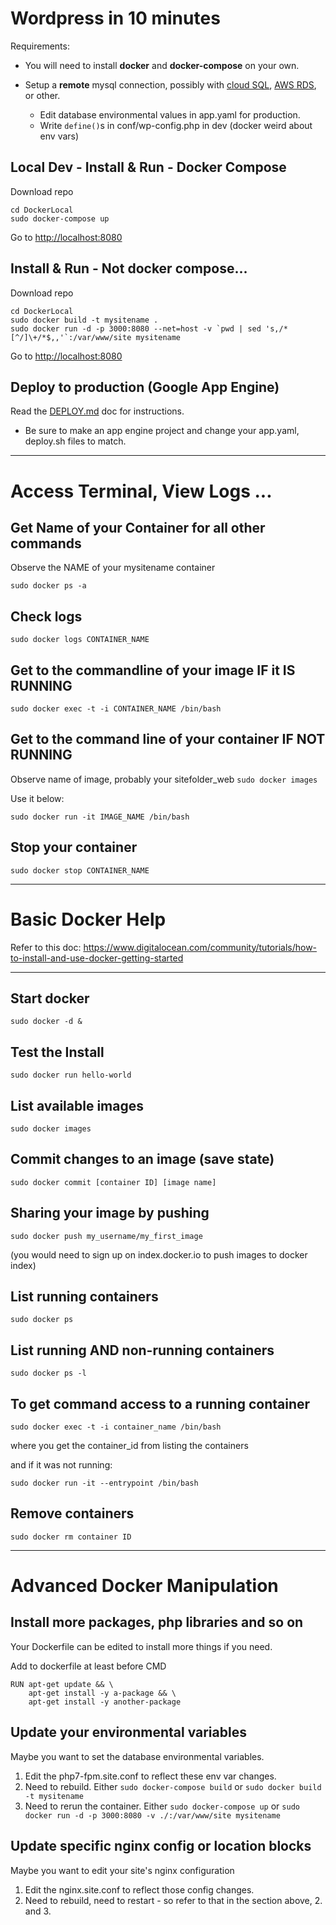 # Wordpress in 10 minutes

Requirements:

- You will need to install **docker** and **docker-compose** on your own.
- Setup a **remote** mysql connection, possibly with [cloud SQL](https://cloud.google.com/sql/), [AWS RDS](https://aws.amazon.com/rds/), or other.

    - Edit database environmental values in app.yaml for production.
    - Write `define()`s in conf/wp-config.php in dev (docker weird about env vars)

## Local Dev - Install & Run - Docker Compose

Download repo

```
cd DockerLocal
sudo docker-compose up
```
Go to [http://localhost:8080](http://localhost:8080)

## Install & Run - Not docker compose...

Download repo

```
cd DockerLocal
sudo docker build -t mysitename .
sudo docker run -d -p 3000:8080 --net=host -v `pwd | sed 's,/*[^/]\+/*$,,'`:/var/www/site mysitename
```

Go to [http://localhost:8080](http://localhost:8080)

## Deploy to production (Google App Engine)

Read the [DEPLOY.md](https://github.com/amurrell/wordpress-in-10-minutes/blob/master/DEPLOY.md) doc for instructions.

- Be sure to make an app engine project and change your app.yaml, deploy.sh files to match.

---

# Access Terminal, View Logs ...

## Get Name of your Container for all other commands

Observe the NAME of your mysitename container

`sudo docker ps -a`

## Check logs

`sudo docker logs CONTAINER_NAME`

## Get to the commandline of your image IF it IS RUNNING

`sudo docker exec -t -i CONTAINER_NAME /bin/bash`

## Get to the command line of your container IF NOT RUNNING

Observe name of image, probably your sitefolder_web
`sudo docker images`

Use it below:

`sudo docker run -it IMAGE_NAME /bin/bash`


## Stop your container

`sudo docker stop CONTAINER_NAME`

---

# Basic Docker Help

Refer to this doc: https://www.digitalocean.com/community/tutorials/how-to-install-and-use-docker-getting-started

----

## Start docker

`sudo docker -d &`

## Test the Install

`sudo docker run hello-world`

## List available images

`sudo docker images`

## Commit changes to an image (save state)

`sudo docker commit [container ID] [image name]`

## Sharing your image by pushing

`sudo docker push my_username/my_first_image`

(you would need to sign up on index.docker.io to push images to docker index)

## List running containers

`sudo docker ps`

## List running AND non-running containers

`sudo docker ps -l`

## To get command access to a running container

`sudo docker exec -t -i container_name /bin/bash`

where you get the container_id from listing the containers

and if it was not running:

`sudo docker run -it --entrypoint /bin/bash`

## Remove containers

`sudo docker rm container ID`

----

# Advanced Docker Manipulation


## Install more packages, php libraries and so on

Your Dockerfile can be edited to install more things if you need.

Add to dockerfile at least before CMD

```
RUN apt-get update && \
    apt-get install -y a-package && \
    apt-get install -y another-package
```

## Update your environmental variables

Maybe you want to set the database environmental variables.

1. Edit the php7-fpm.site.conf to reflect these env var changes.
2. Need to rebuild. Either `sudo docker-compose build` or `sudo docker build -t mysitename`
3. Need to rerun the container. Either `sudo docker-compose up` or `sudo docker run -d -p 3000:8080 -v ./:/var/www/site mysitename`

## Update specific nginx config or location blocks

Maybe you want to edit your site's nginx configuration

1. Edit the nginx.site.conf to reflect those config changes.
2. Need to rebuild, need to restart - so refer to that in the section above, 2. and 3.
